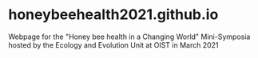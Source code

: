 # honeybeehealth2021.github.io
Webpage for the "Honey bee health in a Changing World" Mini-Symposia hosted by the Ecology and Evolution Unit at OIST in March 2021
